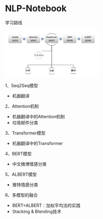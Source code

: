 # NLP-Notebook

学习路线

<img src="img/road_map.png" alt="image-road_map" style="zoom:30%;" />

1、Seq2Seq模型  
- 机器翻译

2、Attention机制  
- 机器翻译中的Attention机制
- 垃圾邮件分类

3、Transformer模型
- 机器翻译中的Transformer

4、BERT模型

- 中文微博情感分类

5、ALBERT模型
- 推特情感分类

6、多模型的融合

- BERT+ALBERT：加权平均法的实践  
- Stacking & Blending技术